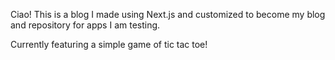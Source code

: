 Ciao! This is a blog I made using Next.js and customized to become my blog and repository for apps I am testing.

Currently featuring a simple game of tic tac toe!
